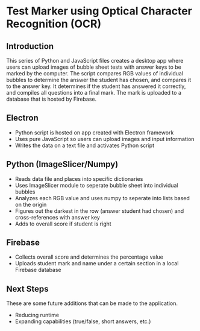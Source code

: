 # Test Marker using Optical Character Recognition (OCR)

## Introduction 
This series of Python and JavaScript files creates a desktop app where users can upload images of bubble sheet tests with 
answer keys to be marked by the computer. The script compares RGB values of individual bubbles to determine the answer
the student has chosen, and compares it to the answer key. It determines if the student has answered it correctly, and compiles all questions into a final mark. The mark is uploaded to a database that is hosted by Firebase. 

## Electron

* Python script is hosted on app created with Electron framework
* Uses pure JavaScript so users can upload images and input information
* Writes the data on a text file and activates Python script


## Python (ImageSlicer/Numpy)
* Reads data file and places into specific dictionaries
* Uses ImageSlicer module to seperate bubble sheet into individual bubbles
* Analyzes each RGB value and uses numpy to seperate into lists based on the origin
* Figures out the darkest in the row (answer student had chosen) and cross-references with answer key
* Adds to overall score if student is right

## Firebase 
* Collects overall score and determines the percentage value
* Uploads student mark and name under a certain section in a local Firebase database

## Next Steps 
These are some future additions that can be made to the application.
* Reducing runtime 
* Expanding capabilities (true/false, short answers, etc.)
